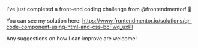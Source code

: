 I've just completed a front-end coding challenge from @frontendmentor! 🎉

You can see my solution here: https://www.frontendmentor.io/solutions/qr-code-component-using-html-and-css-bcFwq_uxPl

Any suggestions on how I can improve are welcome!
